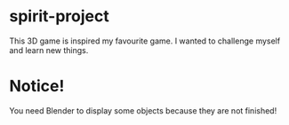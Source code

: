 # spirit-project
This 3D game is inspired my favourite game. I wanted to challenge myself and learn new things.

# Notice!
You need Blender to display some objects because they are not finished!
